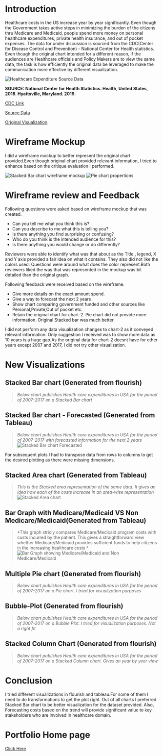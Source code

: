 # Introduction

Healthcare costs in the US increase year by year significantly. Even though the Government takes active steps in minimizing the burden of the citizens thru Medicare and Medicaid, people spend more money on personal healthcare expenditures, private health insurance, and out of pocket expenses. The data for under discussion is sourced from the CDC(Center for Disease Control and Prevention) -  National Center for Health statistics. Even though the original chart intended for a different reason, if the audiences are Healthcare officials and Policy Makers are to view the same data, the task is how efficiently the original data be leveraged to make the communication more effective by different visualization.

![Healthcare Expenditure Source Data](SourceData.png)

**SOURCE: National Center for Health Statistics. Health, United States, 2018. Hyattsville, Maryland. 2019.**  

[CDC Link](https://www.cdc.gov/nchs/hus/contents2018.htm?search=Health_expenditures)  

[Source Data](https://ftp.cdc.gov/pub/Health_Statistics/NCHS/Publications/Health_US/hus18figures/fig18.xlsx)  

[Original Visualization](https://www.cdc.gov/nchs/ppt/hus/hus18fig18.pptx)  
  

# Wireframe Mockup

I did a wireframe mockup to better represent the original chart provided.Even though original chart provided relevant information, I tried to enhance based on the critique evaluation I performed.

![Stacked Bar chart wireframe mockup](Mockup-HealthExpenditure.jpg)
![Pie chart propertions](Mockup-Proportions.jpg)


# Wireframe review and Feedback

  Following questions were asked based on wireframe mockup that was created. 
  * Can you tell me what you think this is?
  * Can you describe to me what this is telling you?
  * Is there anything you find surprising or confusing?
  * Who do you think is the intended audience for this?
  * Is there anything you would change or do differently?

  Reviewers were able to identify what was that about as the Title , legend, X and Y axis provided a fair idea on what it contains.
  They also did not like the colors used. Questions were around what does the color represent.Both reviewers liked the way that was represented in
  the mockup was bit detailed than the original graph.

  Following feedback were received based on the wireframe.
  * Give  more details on the exact amount spend.
  * Give a way to forecast the next 2 years
  * Show chart comparing government funded and other sources like Personal,Private,Out of pocket etc.
  * Retain the original chart for chart-2. Pie chart did not provide more information. Original Stacked bar was much better.
  
  I did not perform any data visualization changes to chart-2 as it conveyed relevant information. 
  Only suggestion I received was to show more data as 10 years is a huge gap.As the original data 
  for chart-2 doesnt have for other years except 2007 and 2017, I did not try other visualization.
    

# New Visualizations

## Stacked Bar chart (Generated from flourish)
> *Below chart publishes Health care expenditures in USA for the period of 2007-2017 on a Stacked Bar chart*
<div class="flourish-embed flourish-chart" data-src="visualisation/3810790" data-url="https://flo.uri.sh/visualisation/3810790/embed" aria-label=""><script src="https://public.flourish.studio/resources/embed.js"></script></div>

## Stacked Bar chart - Forecasted (Generated from Tableau)
> *Below chart publishes Health care expenditures in USA for the period of 2007-2017 with forecasted information for the next 2 years*
![Stacked Bar chart Forecasted](StackedBar-FromTableau.png)

For subsequent plots I had to transpose data from rows to columns to get the desired plotting as there were missing dimensions.

## Stacked Area chart (Generated from Tableau)
> *This is the Stacked area representation of the same data. It gives an idea how each of the costs increase in an area-wise representation*
![Stacked Area chart](StackedArea-FromTableau.png)

## Bar Graph with  Medicare/Medicaid VS Non Medicare/Medicaid(Generated from Tableau)
> *This graph stricly compares Medicare/Medicaid program costs with costs incurred by the patient. This gives a straightforward view whether Medicare/Medicaid provides sufficient funds to help citizens in the increasing healthcare costs *
![Bar Graph showing Medicare/Medicaid and Non Medicare/Medicaid](HealthCareExpenditure-Bar-Grayedout.png)

## Multiple Pie chart (Generated from flourish)
> *Below chart publishes Health care expenditures in USA for the period of 2007-2017 on a Pie chart. I tried for visualization purposes*
<div class="flourish-embed flourish-chart" data-src="visualisation/3811335" data-url="https://flo.uri.sh/visualisation/3811335/embed" aria-label=""><script src="https://public.flourish.studio/resources/embed.js"></script></div>

## Bubble-Plot (Generated from flourish)
> *Below chart publishes Health care expenditures in USA for the period of 2007-2017 on a Bubble Plot. I tried for visualization purposes. Not a right fit*
<div class="flourish-embed flourish-scatter" data-src="visualisation/3811424" data-url="https://flo.uri.sh/visualisation/3811424/embed" aria-label=""><script src="https://public.flourish.studio/resources/embed.js"></script></div>

## Stacked Column Chart (Generated from flourish)
> *Below chart publishes Health care expenditures in USA for the period of 2007-2017 on a Stacked Column chart. Gives an year by year view.*
<div class="flourish-embed flourish-chart" data-src="visualisation/3811951" data-url="https://flo.uri.sh/visualisation/3811951/embed" aria-label=""><script src="https://public.flourish.studio/resources/embed.js"></script></div>

# Conclusion 
I tried different visualizations in flourish and tableau.For some of them I need to do transformations to get the plot right.
Out of all charts I preferred Stacked Bar chart to be better visualization for the dataset provided. Also, Forecasting costs based on the trend will 
provide significant value to key stakeholders who are involved in healthcare domain.

# Portfolio Home page 
 [Click Here](https://lala-data.github.io/cmustudent-repository/) 

